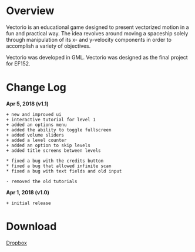 # Overview

Vectorio is an educational game designed to present vectorized motion in a fun and practical way. The idea revolves around moving a spaceship solely through manipulation of its x- and y-velocity components in order to accomplish a variety of objectives.

Vectorio was developed in GML. Vectorio was designed as the final project for EF152.

# Change Log

**Apr 5, 2018 (v1.1)**
```
+ new and improved ui
+ interactive tutorial for level 1
+ added an options menu
+ added the ability to toggle fullscreen
+ added volume sliders
+ added a level counter
+ added an option to skip levels
+ added title screens between levels

* fixed a bug with the credits button
* fixed a bug that allowed infinite scan
* fixed a bug with text fields and old input

- removed the old tutorials
```

**Apr 1, 2018 (v1.0)**
```
+ initial release
```

# Download

[Dropbox](https://www.dropbox.com/s/ww5lemwkfdn1a6l/vectorio1.1.zip?dl=1)
